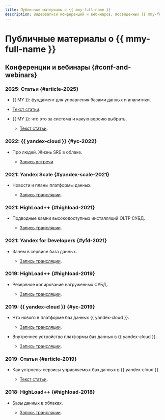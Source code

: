 ```yaml
---
title: Публичные материалы о {{ mmy-full-name }}
description: Видеозаписи конференций и вебинаров, посвященных {{ mmy-full-name }}.
---
```


# Публичные материалы о {{ mmy-full-name }}

## Конференции и вебинары {#conf-and-webinars}

### 2025: Статьи {#article-2025}

*  {{ MY }}: фундамент для управления базами данных и аналитики.

  * [Текст статьи](https://yandex.cloud/ru/blog/mysql-overview).

* {{ MY }}: что это за система и какую версию выбрать.

  * [Текст статьи](https://yandex.cloud/ru/blog/posts/2025/05/mysql).

### 2022: {{ yandex-cloud }} {#yc-2022}

* Про людей. Жизнь SRE в облаке.

  * [Запись встречи](https://www.youtube.com/watch?v=8YwepbGf1WM).

### 2021: Yandex Scale {#yandex-scale-2021}

* Новости и планы платформы данных.

  * [Запись трансляции](https://www.youtube.com/watch?v=34azYnDBiYY).

### 2021: HighLoad++ {#highload-2021}

* Подводные камни высокодоступных инсталляций OLTP СУБД.

  * [Запись трансляции](https://www.youtube.com/watch?v=vxT0tDEk7jU).

### 2021: Yandex for Developers {#yfd-2021}

* Зачем в сервисе база данных.

  * [Запись трансляции](https://www.youtube.com/watch?v=cddm8I0UgjU).

### 2019: HighLoad++ {#highload-2019}

* Резервное копирование нагруженных СУБД.

  * [Запись трансляции](https://highload.ru/moscow/2019/abstracts/5981).

### 2019: {{ yandex-cloud }} {#yc-2019}

* Что нового в платформе баз данных {{ yandex-cloud }}.

  * [Запись трансляции](https://www.youtube.com/watch?v=5OcUo3J4Wdc).

* Внутреннее устройство платформы баз данных в {{ yandex-cloud }}.

  * [Запись трансляции](https://www.youtube.com/watch?v=Cwdg425a_cw).

### 2019: Статьи {#article-2019}

* Как устроены сервисы управляемых баз данных в {{ yandex-cloud }}.

  * [Текст статьи](https://habr.com/ru/companies/yandex/articles/477860/).

### 2018: HighLoad++ {#highload-2018}

* Базы данных в облаках.

  * [Запись трансляции](https://www.youtube.com/watch?v=xyMN1EA9p5Y).

